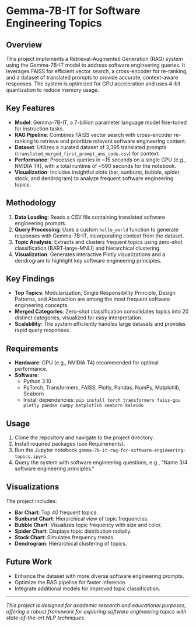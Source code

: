 # Gemma-7B-IT for Software Engineering Topics

## Overview
This project implements a Retrieval-Augmented Generation (RAG) system using the Gemma-7B-IT model to address software engineering queries. It leverages FAISS for efficient vector search, a cross-encoder for re-ranking, and a dataset of translated prompts to provide accurate, context-aware responses. The system is optimized for GPU acceleration and uses 4-bit quantization to reduce memory usage.

## Key Features
- **Model**: Gemma-7B-IT, a 7-billion parameter language model fine-tuned for instruction tasks.
- **RAG Pipeline**: Combines FAISS vector search with cross-encoder re-ranking to retrieve and prioritize relevant software engineering content.
- **Dataset**: Utilizes a curated dataset of 3,395 translated prompts (`translated_merged_first_prompt_ans_code.csv`) for context.
- **Performance**: Processes queries in ~15 seconds on a single GPU (e.g., NVIDIA T4), with a total runtime of ~590 seconds for the notebook.
- **Visualization**: Includes insightful plots (bar, sunburst, bubble, spider, stock, and dendrogram) to analyze frequent software engineering topics.

## Methodology
1. **Data Loading**: Reads a CSV file containing translated software engineering prompts.
2. **Query Processing**: Uses a custom `hello_world` function to generate responses with Gemma-7B-IT, incorporating context from the dataset.
3. **Topic Analysis**: Extracts and clusters frequent topics using zero-shot classification (BART-large-MNLI) and hierarchical clustering.
4. **Visualization**: Generates interactive Plotly visualizations and a dendrogram to highlight key software engineering principles.

## Key Findings
- **Top Topics**: Modularization, Single Responsibility Principle, Design Patterns, and Abstraction are among the most frequent software engineering concepts.
- **Merged Categories**: Zero-shot classification consolidates topics into 20 distinct categories, visualized for easy interpretation.
- **Scalability**: The system efficiently handles large datasets and provides rapid query responses.

## Requirements
- **Hardware**: GPU (e.g., NVIDIA T4) recommended for optimal performance.
- **Software**:
  - Python 3.10
  - PyTorch, Transformers, FAISS, Plotly, Pandas, NumPy, Matplotlib, Seaborn
  - Install dependencies: `pip install torch transformers faiss-gpu plotly pandas numpy matplotlib seaborn kaleido`

## Usage
1. Clone the repository and navigate to the project directory.
2. Install required packages (see Requirements).
3. Run the Jupyter notebook `gemma-7b-it-rag-for-software-engineering-topics.ipynb`.
4. Query the system with software engineering questions, e.g., "Name 3/4 software engineering principles."

## Visualizations
The project includes:
- **Bar Chart**: Top 40 frequent topics.
- **Sunburst Chart**: Hierarchical view of topic frequencies.
- **Bubble Chart**: Visualizes topic frequency with size and color.
- **Spider Chart**: Displays topic distribution radially.
- **Stock Chart**: Simulates frequency trends.
- **Dendrogram**: Hierarchical clustering of topics.

## Future Work
- Enhance the dataset with more diverse software engineering prompts.
- Optimize the RAG pipeline for faster inference.
- Integrate additional models for improved topic classification.

---

*This project is designed for academic research and educational purposes, offering a robust framework for exploring software engineering topics with state-of-the-art NLP techniques.*
